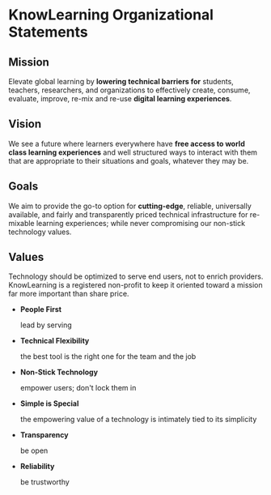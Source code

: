 # KnowLearning Organizational Statements

## Mission

Elevate global learning by **lowering technical barriers for**
students, teachers, researchers, and organizations to
effectively create, consume, evaluate, improve, re-mix and
re-use **digital learning experiences**.

## Vision

We see a future where learners everywhere have **free access to
world class learning experiences** and well structured ways to
interact with them that are appropriate to their situations and
goals, whatever they may be.

## Goals

We aim to provide the go-to option for **cutting-edge**,
reliable, universally available, and fairly and transparently
priced technical infrastructure for re-mixable learning
experiences; while never compromising our non-stick technology
values.

## Values

Technology should be optimized to serve end users, not to
enrich providers. KnowLearning is a registered non-profit to
keep it oriented toward a mission far more important than share
price.

- **People First**
  
  lead by serving

- **Technical Flexibility**
  
  the best tool is the right one for the team and the job

- **Non-Stick Technology**
  
  empower users; don't lock them in

- **Simple is Special**
  
  the empowering value of a technology is intimately tied to its simplicity

- **Transparency**
  
  be open

- **Reliability**
  
  be trustworthy